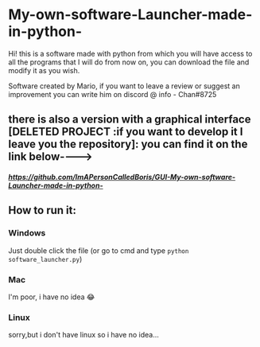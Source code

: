 # My-own-software-Launcher-made-in-python-
Hi! this is a software made with python from which you will have access to all the programs that I will do from now on, you can download the file and modify it as you wish.

Software created by Mario, if you want to leave a review or suggest an improvement you can write him on discord @ info - Chan#8725

## there is also a version with a graphical interface [DELETED PROJECT :if you want to develop it I leave you the repository]: you can find it on the link below----> 
##### https://github.com/ImAPersonCalledBoris/GUI-My-own-software-Launcher-made-in-python-

## How to run it:

### Windows
Just double click the file (or go to cmd and type `python software_launcher.py`)
 
### Mac
I'm poor, i have no idea :joy:

### Linux

sorry,but i don't have linux so i have no idea...


